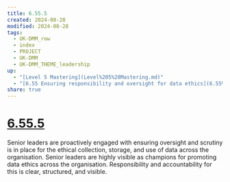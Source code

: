 ```yaml
---
title: 6.55.5
created: 2024-08-28
modified: 2024-08-28
tags:
  - UK-DMM_row
  - index
  - PROJECT
  - UK-DMM
  - UK-DMM_THEME_leadership
up:
  - "[Level 5 Mastering](Level%205%20Mastering.md)"
  - "[6.55 Ensuring responsibility and oversight for data ethics](6.55%20Ensuring%20responsibility%20and%20oversight%20for%20data%20ethics.md)"
share: true
---
```

# [6.55.5](6.55.5.md)

Senior leaders are proactively engaged with ensuring oversight and scrutiny is in place for the ethical collection, storage, and use of data across the organisation. Senior leaders are highly visible as champions for promoting data ethics across the organisation. Responsibility and accountability for this is clear, structured, and visible.
